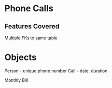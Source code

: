 # Phone Calls
## Features Covered
Multiple FKs to same table

# Objects
Person - unique phone number
Call - date, duration

Monthly Bill
